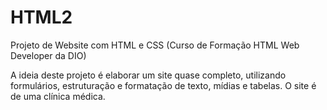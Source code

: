 # HTML2
Projeto de Website com HTML e CSS (Curso de Formação HTML Web Developer da DIO)

A ideia deste projeto é elaborar um site quase completo, utilizando formulários, estruturação e formatação de texto, mídias e tabelas. O site é de uma clínica médica.
